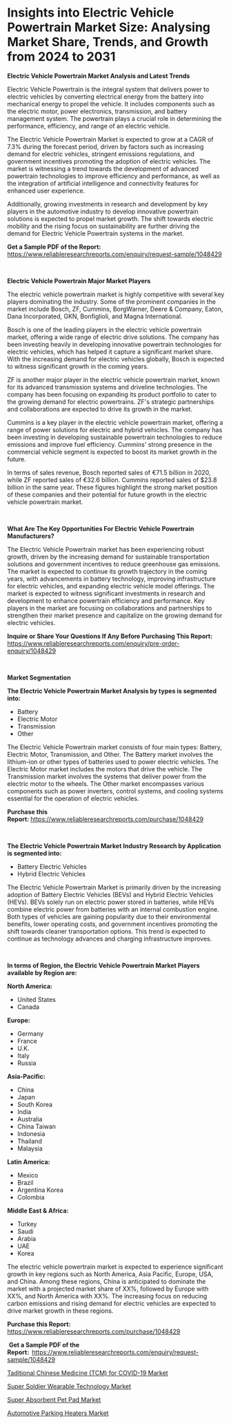 <p><h1>Insights into Electric Vehicle Powertrain Market Size: Analysing Market Share, Trends, and Growth from 2024 to 2031</h1></p><p><strong>Electric Vehicle Powertrain Market Analysis and Latest Trends</strong></p>
<p><p>Electric Vehicle Powertrain is the integral system that delivers power to electric vehicles by converting electrical energy from the battery into mechanical energy to propel the vehicle. It includes components such as the electric motor, power electronics, transmission, and battery management system. The powertrain plays a crucial role in determining the performance, efficiency, and range of an electric vehicle.</p><p>The Electric Vehicle Powertrain Market is expected to grow at a CAGR of 7.3% during the forecast period, driven by factors such as increasing demand for electric vehicles, stringent emissions regulations, and government incentives promoting the adoption of electric vehicles. The market is witnessing a trend towards the development of advanced powertrain technologies to improve efficiency and performance, as well as the integration of artificial intelligence and connectivity features for enhanced user experience.</p><p>Additionally, growing investments in research and development by key players in the automotive industry to develop innovative powertrain solutions is expected to propel market growth. The shift towards electric mobility and the rising focus on sustainability are further driving the demand for Electric Vehicle Powertrain systems in the market.</p></p>
<p><strong>Get a Sample PDF of the Report:&nbsp;</strong> <a href="https://www.reliableresearchreports.com/enquiry/request-sample/1048429">https://www.reliableresearchreports.com/enquiry/request-sample/1048429</a></p>
<p>&nbsp;</p>
<p><strong>Electric Vehicle Powertrain Major Market Players</strong></p>
<p><p>The electric vehicle powertrain market is highly competitive with several key players dominating the industry. Some of the prominent companies in the market include Bosch, ZF, Cummins, BorgWarner, Deere & Company, Eaton, Dana Incorporated, GKN, Bonfiglioli, and Magna International.</p><p>Bosch is one of the leading players in the electric vehicle powertrain market, offering a wide range of electric drive solutions. The company has been investing heavily in developing innovative powertrain technologies for electric vehicles, which has helped it capture a significant market share. With the increasing demand for electric vehicles globally, Bosch is expected to witness significant growth in the coming years.</p><p>ZF is another major player in the electric vehicle powertrain market, known for its advanced transmission systems and driveline technologies. The company has been focusing on expanding its product portfolio to cater to the growing demand for electric powertrains. ZF's strategic partnerships and collaborations are expected to drive its growth in the market.</p><p>Cummins is a key player in the electric vehicle powertrain market, offering a range of power solutions for electric and hybrid vehicles. The company has been investing in developing sustainable powertrain technologies to reduce emissions and improve fuel efficiency. Cummins' strong presence in the commercial vehicle segment is expected to boost its market growth in the future.</p><p>In terms of sales revenue, Bosch reported sales of €71.5 billion in 2020, while ZF reported sales of €32.6 billion. Cummins reported sales of $23.8 billion in the same year. These figures highlight the strong market position of these companies and their potential for future growth in the electric vehicle powertrain market.</p></p>
<p>&nbsp;</p>
<p><strong>What Are The Key Opportunities For Electric Vehicle Powertrain Manufacturers?</strong></p>
<p><p>The Electric Vehicle Powertrain market has been experiencing robust growth, driven by the increasing demand for sustainable transportation solutions and government incentives to reduce greenhouse gas emissions. The market is expected to continue its growth trajectory in the coming years, with advancements in battery technology, improving infrastructure for electric vehicles, and expanding electric vehicle model offerings. The market is expected to witness significant investments in research and development to enhance powertrain efficiency and performance. Key players in the market are focusing on collaborations and partnerships to strengthen their market presence and capitalize on the growing demand for electric vehicles.</p></p>
<p><strong>Inquire or Share Your Questions If Any Before Purchasing This Report:</strong> <a href="https://www.reliableresearchreports.com/enquiry/pre-order-enquiry/1048429">https://www.reliableresearchreports.com/enquiry/pre-order-enquiry/1048429</a></p>
<p>&nbsp;</p>
<p><strong>Market Segmentation</strong></p>
<p><strong>The Electric Vehicle Powertrain Market Analysis by types is segmented into:</strong></p>
<p><ul><li>Battery</li><li>Electric Motor</li><li>Transmission</li><li>Other</li></ul></p>
<p><p>The Electric Vehicle Powertrain market consists of four main types: Battery, Electric Motor, Transmission, and Other. The Battery market involves the lithium-ion or other types of batteries used to power electric vehicles. The Electric Motor market includes the motors that drive the vehicle. The Transmission market involves the systems that deliver power from the electric motor to the wheels. The Other market encompasses various components such as power inverters, control systems, and cooling systems essential for the operation of electric vehicles.</p></p>
<p><strong>Purchase this Report:&nbsp;</strong><a href="https://www.reliableresearchreports.com/purchase/1048429">https://www.reliableresearchreports.com/purchase/1048429</a></p>
<p>&nbsp;</p>
<p><strong>The Electric Vehicle Powertrain Market Industry Research by Application is segmented into:</strong></p>
<p><ul><li>Battery Electric Vehicles</li><li>Hybrid Electric Vehicles</li></ul></p>
<p><p>The Electric Vehicle Powertrain Market is primarily driven by the increasing adoption of Battery Electric Vehicles (BEVs) and Hybrid Electric Vehicles (HEVs). BEVs solely run on electric power stored in batteries, while HEVs combine electric power from batteries with an internal combustion engine. Both types of vehicles are gaining popularity due to their environmental benefits, lower operating costs, and government incentives promoting the shift towards cleaner transportation options. This trend is expected to continue as technology advances and charging infrastructure improves.</p></p>
<p>&nbsp;</p>
<p><strong>In terms of Region, the Electric Vehicle Powertrain Market Players available by Region are:</strong></p>
<p>
    <p> <strong> North America: </strong>
        <ul>
            <li>United States</li>
            <li>Canada</li>
        </ul>
        </p> 
    <p> <strong> Europe: </strong>
        <ul>
            <li>Germany</li>
            <li>France</li>
            <li>U.K.</li>
            <li>Italy</li>
            <li>Russia</li>
        </ul>
        </p> 
    <p> <strong> Asia-Pacific: </strong>
        <ul>
            <li>China</li>
            <li>Japan</li>
            <li>South Korea</li>
            <li>India</li>
            <li>Australia</li>
            <li>China Taiwan</li>
            <li>Indonesia</li>
            <li>Thailand</li>
            <li>Malaysia</li>
        </ul>
        </p> 
    <p> <strong> Latin America: </strong>
        <ul>
            <li>Mexico</li>
            <li>Brazil</li>
            <li>Argentina Korea</li>
            <li>Colombia</li>
        </ul>
        </p> 
    <p> <strong> Middle East & Africa: </strong>
        <ul>
            <li>Turkey</li>
            <li>Saudi</li>
            <li>Arabia</li>
            <li>UAE</li>
            <li>Korea</li>
        </ul>
    </p>
    </p>
<p><p>The electric vehicle powertrain market is expected to experience significant growth in key regions such as North America, Asia Pacific, Europe, USA, and China. Among these regions, China is anticipated to dominate the market with a projected market share of XX%, followed by Europe with XX%, and North America with XX%. The increasing focus on reducing carbon emissions and rising demand for electric vehicles are expected to drive market growth in these regions.</p></p>
<p><strong>Purchase this Report: </strong><a href="https://www.reliableresearchreports.com/purchase/1048429">https://www.reliableresearchreports.com/purchase/1048429</a></p>
<p>&nbsp;<strong>Get a Sample PDF of the Report:&nbsp;&nbsp;</strong><a href="https://www.reliableresearchreports.com/enquiry/request-sample/1048429">https://www.reliableresearchreports.com/enquiry/request-sample/1048429</a></p>
<p><strong></strong></p>
<p><p><a href="https://view.publitas.com/reportprime-1/taditional-chinese-medicine-tcm-for-covid-19-market-share-market-new-trends-analysis-report-by-type-by-application-by-end-use-by-region-and-segment-forecasts-2023-2030/">Taditional Chinese Medicine (TCM) for COVID-19 Market</a></p><p><a href="https://view.publitas.com/reportprime-1/super-soldier-wearable-technology-market-size-growth-and-forecast-from-2023-2030/">Super Soldier Wearable Technology Market</a></p><p><a href="https://view.publitas.com/reportprime-1/super-absorbent-pet-pad-market-size-growth-and-forecast-from-2023-2030/">Super Absorbent Pet Pad Market</a></p><p><a href="https://zircon-bluebell-299.notion.site/Automotive-Parking-Heaters-Market-Analysis-and-Market-Size-Global-Industry-Overview-Market-Segment-e5f83e0a62e84bcea16ee8cfbe075c1e">Automotive Parking Heaters Market</a></p></p>